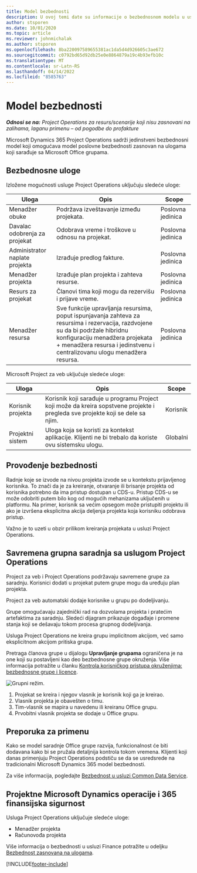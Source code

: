 ```yaml
---
title: Model bezbednosti
description: U ovoj temi date su informacije o bezbednosnom modelu u usluzi Dynamics 365 Project Operations.
author: stsporen
ms.date: 10/01/2020
ms.topic: article
ms.reviewer: johnmichalak
ms.author: stsporen
ms.openlocfilehash: 8ba220097589655381ac1da5d4d926605c3ae672
ms.sourcegitcommit: c0792bd65d92db25e0e8864879a19c4b93efb10c
ms.translationtype: MT
ms.contentlocale: sr-Latn-RS
ms.lasthandoff: 04/14/2022
ms.locfileid: "8585763"
---
```

# <a name="security-model"></a>Model bezbednosti

_**Odnosi se na:** Project Operations za resurs/scenarije koji nisu zasnovani na zalihama, laganu primenu – od pogodbe do profakture_



Microsoft Dynamics 365 Project Operations sadrži jedinstveni bezbednosni model koji omogućava model poslovne bezbednosti zasnovan na ulogama koji sarađuje sa Microsoft Office grupama. 


## <a name="security-roles"></a>Bezbednosne uloge
Izložene mogućnosti usluge Project Operations uključuju sledeće uloge:

| Uloga                          | Opis                                                                                                                                                                 | Scope |
|-------------------------------|-----------------------------------------------------------------------------------------------------------------------------------------------------------------------------|------|
| Menadžer obuke              | Podržava izveštavanje između projekata.                                                                                                            | Poslovna jedinica              |
| Davalac odobrenja za projekat              | Odobrava vreme i troškove u odnosu na projekat.                                                                                                                              | Poslovna jedinica |
| Administrator naplate projekta | Izrađuje predlog fakture.                                                                                                                                                 | Poslovna jedinica |
| Menadžer projekta               | Izrađuje plan projekta i zahteva resurse.                                                                                                                              | Poslovna jedinica |
| Resurs za projekat              | Članovi tima koji mogu da rezervišu i prijave vreme.                                                                                                          | Poslovna jedinica|
| Menadžer resursa              | Sve funkcije upravljanja resursima, poput ispunjavanja zahteva za resursima i rezervacija, razdvojene su da bi podržale hibridnu konfiguraciju menadžera projekata + menadžera resursa i jedinstvenu i centralizovanu ulogu menadžera resursa. | Poslovna jedinica |


Microsoft Project za veb uključuje sledeće uloge:

| Uloga           | Opis                                                                                                        | Scope  |
|----------------|--------------------------------------------------------------------------------------------------------------------|--------|
| Korisnik projekta   | Korisnik koji sarađuje u programu Project   koji može da kreira sopstvene projekte i pregleda sve projekte koji se dele sa   njim. | Korisnik   |
| Projektni sistem | Uloga koja se koristi za kontekst   aplikacije. Klijenti ne bi trebalo da koriste ovu sistemsku ulogu.                                    | Globalni |

## <a name="security-enforcement"></a>Provođenje bezbednosti
Radnje koje se izvode na nivou projekta izvode se u kontekstu prijavljenog korisnika. To znači da je za kreiranje, otvaranje ili brisanje projekta od korisnika potrebno da ima pristup dostupan u CDS-u. Pristup CDS-u se može odobriti putem bilo kog od mogućih mehanizama uključenih u platformu. Na primer, korisnik sa većim opsegom može pristupiti projektu ili ako je izvršena eksplicitna akcija deljenja projekta koja korisniku odobrava pristup.

Važno je to uzeti u obzir prilikom kreiranja projekata u usluzi Project Operations.

## <a name="modern-group-collaboration-with-project-operations"></a>Savremena grupna saradnja sa uslugom Project Operations
Project za veb i Project Operations podržavaju savremene grupe za saradnju. Korisnici dodati u projekat putem grupe mogu da uređuju plan projekta.

Project za veb automatski dodaje korisnike u grupu po dodeljivanju.

Grupe omogućavaju zajednički rad na dozvolama projekta i pratećim artefaktima za saradnju. Sledeći dijagram prikazuje događaje i promene stanja koji se dešavaju tokom procesa grupnog dodeljivanja.

Usluga Project Operations ne kreira grupu implicitnom akcijom, već samo eksplicitnom akcijom pritiska grupa.

Pretraga članova grupe u dijalogu **Upravljanje grupama** ograničena je na one koji su postavljeni kao deo bezbednosne grupe okruženja. Više informacija potražite u članku [Kontrola korisničkog pristupa okruženjima: bezbednosne grupe i licence](/power-platform/admin/control-user-access).

![Grupni režim.](./media/groupsmode.png)

1. Projekat se kreira i njegov vlasnik je korisnik koji ga je kreirao.
2. Vlasnik projekta je obavešten o timu.
3. Tim-vlasnik se mapira u navedenu ili kreiranu Office grupu.
4. Prvobitni vlasnik projekta se dodaje u Office grupu.

## <a name="deployment-recommendation"></a>Preporuka za primenu
Kako se model saradnje Office grupe razvija, funkcionalnost će biti dodavana kako bi se pružala detaljnija kontrola tokom vremena. Klijenti koji danas primenjuju Project Operations podstiču se da se usredsrede na tradicionalni Microsoft Dynamics 365 model bezbednosti.

Za više informacija, pogledajte [Bezbednost u usluzi Common Data Service](/power-platform/admin/wp-security).

## <a name="project-operations-and-microsoft-dynamics-365-finance-security"></a>Projektne Microsoft Dynamics operacije i 365 finansijska sigurnost
Usluga Project Operations uključuje sledeće uloge:

- Menadžer projekta
- Računovođa projekta

Više informacija o bezbednosti u usluzi Finance potražite u odeljku [Bezbednost zasnovana na ulogama](/dynamics365/fin-ops-core/dev-itpro/sysadmin/role-based-security).




[!INCLUDE[footer-include](../includes/footer-banner.md)]